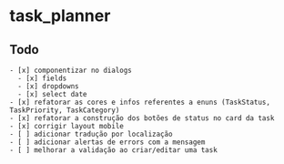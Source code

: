 # task_planner

## Todo

    - [x] componentizar no dialogs
      - [x] fields
      - [x] dropdowns
      - [x] select date
    - [x] refatorar as cores e infos referentes a enuns (TaskStatus, TaskPriority, TaskCategory)
    - [x] refatorar a construção dos botões de status no card da task
    - [x] corrigir layout mobile
    - [ ] adicionar tradução por localização
    - [ ] adicionar alertas de errors com a mensagem
    - [ ] melhorar a validação ao criar/editar uma task
